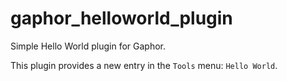 # gaphor_helloworld_plugin

Simple Hello World plugin for Gaphor.

This plugin provides a new entry in the `Tools` menu: `Hello World`.

